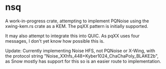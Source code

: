# nsq

A work-in-progress crate, attempting to implement PQNoise using the xwing-kem.rs crate as a KEM. The pqXX pattern is initially supported.

It may also attempt to integrate this into QUIC. As pqXX uses four messages, I don't yet know how possible this is.

Update: Currently implementing Noise HFS, not PQNoise or X-Wing, with the protocol string "Noise_XXhfs_448+Kyber1024_ChaChaPoly_BLAKE2b", as Snow mostly has support for this so is an easier route to implementation.

